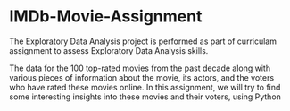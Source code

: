 # IMDb-Movie-Assignment
The Exploratory Data Analysis project is performed as part of curriculam assignment to assess Exploratory Data Analysis skills.

The data for the 100 top-rated movies from the past decade along with various pieces of information about the movie, its actors, and the voters who have rated these movies online. In this assignment, we will try to find some interesting insights into these movies and their voters, using Python
